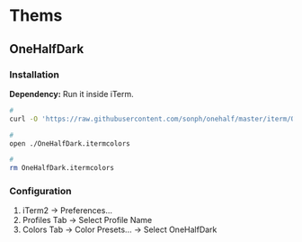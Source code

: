 # Thems

## OneHalfDark

### Installation

**Dependency:** Run it inside iTerm.

```sh
#
curl -O 'https://raw.githubusercontent.com/sonph/onehalf/master/iterm/OneHalfDark.itermcolors'

#
open ./OneHalfDark.itermcolors

#
rm OneHalfDark.itermcolors
```

### Configuration

1. iTerm2 -> Preferences...
2. Profiles Tab -> Select Profile Name
3. Colors Tab -> Color Presets... -> Select OneHalfDark

<!-- #### URL Scheme

```sh
code /Applications/iTerm.app/Contents/Info.plist
``` -->
